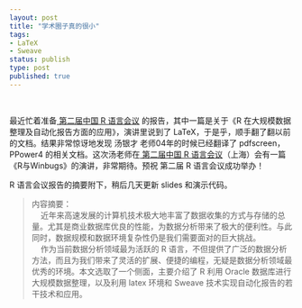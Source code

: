 ```yaml
--- 
layout: post
title: "学术圈子真的很小"
tags: 
- LaTeX
- Sweave
status: publish
type: post
published: true
---
```

<p>&nbsp;</p>
<p>最近忙着准备<a href="http://cos.name/user/useR-2009/"> 第二届中国 R 语言会议</a> 的报告，其中一篇是关于《R 在大规模数据整理及自动化报告方面的应用》，演讲里说到了 LaTeX，于是乎，顺手翻了翻以前的文档。结果非常惊讶地发现 汤银才 老师04年的时候已经翻译了 pdfscreen，PPower4 的相关文档。这次汤老师在<a href="http://cos.name/user/useR-2009/"> 第二届中国 R 语言会议</a>（上海）会有一篇《R与Winbugs》的演讲，非常期待。预祝 第二届 R 语言会议成功举办！</p>
<p>R 语言会议报告的摘要附下，稍后几天更新 slides 和演示代码。</p>
<blockquote>
<p>内容摘要：<br />
&nbsp;&nbsp;&nbsp; 近年来高速发展的计算机技术极大地丰富了数据收集的方式与存储的总量。尤其是商业数据库优良的性能，为数据分析带来了极大的便利性。与此同时，数据规模和数据环境复杂性仍是我们需要面对的巨大挑战。<br />
&nbsp;&nbsp;&nbsp; 作为当前数据分析领域最为活跃的 R 语言，不但提供了广泛的数据分析方法，而且为我们带来了灵活的扩展、便捷的编程，无疑是数据分析领域最优秀的环境。本文选取了一个侧面，主要介绍了 R 利用 Oracle 数据库进行大规模数据整理，以及利用 latex 环境和 Sweave 技术实现自动化报告的若干技术和应用。</p>
</blockquote>
